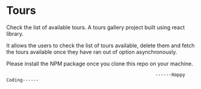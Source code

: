 # Tours
Check the list of available tours.
A tours gallery project built using react library. 

It allows the users to check the list of tours available, delete them and fetch the tours available once they have ran out of option asynchronously.


Please install the NPM package once you clone this repo on your machine.







                                                           ------Happy Coding------
